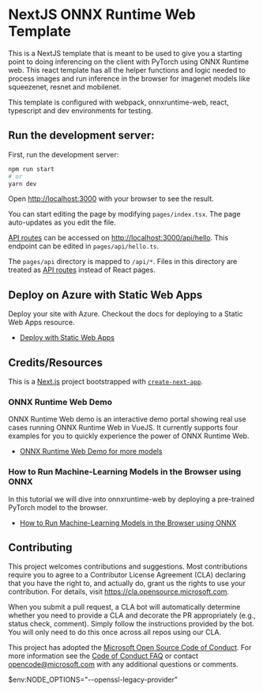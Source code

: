 # NextJS ONNX Runtime Web Template

This is a NextJS template that is meant to be used to give you a starting point to doing inferencing on the client with PyTorch using ONNX Runtime web. This react template has all the helper functions and logic needed to process images and run inference in the browser for imagenet models like squeezenet, resnet and mobilenet.

This template is configured with webpack, onnxruntime-web, react, typescript and dev environments for testing.

## Run the development server:

First, run the development server:

```bash
npm run start
# or
yarn dev
```

Open [http://localhost:3000](http://localhost:3000) with your browser to see the result.

You can start editing the page by modifying `pages/index.tsx`. The page auto-updates as you edit the file.

[API routes](https://nextjs.org/docs/api-routes/introduction) can be accessed on [http://localhost:3000/api/hello](http://localhost:3000/api/hello). This endpoint can be edited in `pages/api/hello.ts`.

The `pages/api` directory is mapped to `/api/*`. Files in this directory are treated as [API routes](https://nextjs.org/docs/api-routes/introduction) instead of React pages.

## Deploy on Azure with Static Web Apps

Deploy your site with Azure. Checkout the docs for deploying to a Static Web Apps resource.

- [Deploy with Static Web Apps](https://docs.microsoft.com/azure/static-web-apps/)


## Credits/Resources

This is a [Next.js](https://nextjs.org/) project bootstrapped with [`create-next-app`](https://github.com/vercel/next.js/tree/canary/packages/create-next-app).

### ONNX Runtime Web Demo

ONNX Runtime Web demo is an interactive demo portal showing real use cases running ONNX Runtime Web in VueJS. It currently supports four examples for you to quickly experience the power of ONNX Runtime Web.

- [ONNX Runtime Web Demo for more models](https://github.com/microsoft/onnxruntime-web-demo)

### How to Run Machine-Learning Models in the Browser using ONNX

In this tutorial we will dive into onnxruntime-web by deploying a pre-trained PyTorch model to the browser. 

- [How to Run Machine-Learning Models in the Browser using ONNX](https://hackernoon.com/how-to-run-machine-learning-models-in-the-browser-using-onnx)

## Contributing

This project welcomes contributions and suggestions.  Most contributions require you to agree to a
Contributor License Agreement (CLA) declaring that you have the right to, and actually do, grant us
the rights to use your contribution. For details, visit https://cla.opensource.microsoft.com.

When you submit a pull request, a CLA bot will automatically determine whether you need to provide
a CLA and decorate the PR appropriately (e.g., status check, comment). Simply follow the instructions
provided by the bot. You will only need to do this once across all repos using our CLA.

This project has adopted the [Microsoft Open Source Code of Conduct](https://opensource.microsoft.com/codeofconduct/).
For more information see the [Code of Conduct FAQ](https://opensource.microsoft.com/codeofconduct/faq/) or
contact [opencode@microsoft.com](mailto:opencode@microsoft.com) with any additional questions or comments.




$env:NODE_OPTIONS="--openssl-legacy-provider"